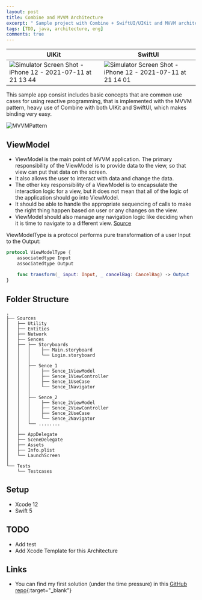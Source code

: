 ```yaml
---
layout: post
title: Combine and MVVM Architecture  
excerpt: " Sample project with Combine + SwiftUI/UIKit and MVVM architecture"
tags: [TDD, java, architecture, eng]
comments: true
---
```


| UIKit | SwiftUI |
| ----- | ------- |
|![Simulator Screen Shot - iPhone 12 - 2021-07-11 at 21 13 44](https://user-images.githubusercontent.com/7624652/125202685-cc959f80-e29e-11eb-8ef6-6e0d07187de5.png) | ![Simulator Screen Shot - iPhone 12 - 2021-07-11 at 21 14 01](https://user-images.githubusercontent.com/7624652/125202688-d15a5380-e29e-11eb-8f31-f24f573bd608.png) |


This sample app consist includes basic concepts that are common use cases for using reactive programming, that is implemented with the MVVM pattern, heavy use of Combine with both UIKit and SwiftUI, which makes binding very easy.

![MVVMPattern](https://user-images.githubusercontent.com/7624652/125202722-1b433980-e29f-11eb-9cb0-5ee863461b8a.png)

## ViewModel

* ViewModel is the main point of MVVM application. The primary responsibility of the ViewModel is to provide data to the view, so that view can put that data on the screen.
* It also allows the user to interact with data and change the data.
* The other key responsibility of a ViewModel is to encapsulate the interaction logic for a view, but it does not mean that all of the logic of the application should go into ViewModel.
* It should be able to handle the appropriate sequencing of calls to make the right thing happen based on user or any changes on the view.
* ViewModel should also manage any navigation logic like deciding when it is time to navigate to a different view.
[Source](https://www.tutorialspoint.com/mvvm/mvvm_responsibilities.htm)

ViewModelType is a protocol performs pure transformation of a user Input to the Output:

```swift
protocol ViewModelType {
    associatedtype Input
    associatedtype Output
    
    func transform(_ input: Input, _ cancelBag: CancelBag) -> Output
}
```
## Folder Structure
```
.
├── Sources
│   ├── Utility
│   ├── Entities
│   ├── Network
│   ├── Sences
│   ├── ├── Storyboards
│   │   │    ├── Main.storyboard
│   │   │    └── Login.storyboard
│   │   │
│   │   ├── Sence_1
│   │   │    ├── Sence_1ViewModel
│   │   │    ├── Sence_1ViewController
│   │   │    ├── Sence_1UseCase
│   │   │    └── Sence_1Navigator
│   │   │
│   │   ├── Sence_2
│   │   │    ├── Sence_2ViewModel
│   │   │    ├── Sence_2ViewController
│   │   │    ├── Sence_2UseCase
│   │   │    └── Sence_2Navigator
│   │   └── ........
│   │
│   ├── AppDelegate  
│   ├── SceneDelegate
│   ├── Assets
│   ├── Info.plist
│   └── LaunchScreen
│       
└── Tests
    └── Testcases
```

## Setup
* Xcode 12
* Swift 5

## TODO
* Add test
* Add Xcode Template for this Architecture

## Links
* You can find my first solution (under the time pressure) in this [GitHub repo](https://github.com/anhnc55/Combine-MVVM){:target="_blank"}
